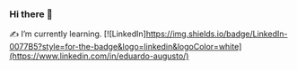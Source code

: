 ### Hi there 👋 

✍️ I’m currently learning.
[![LinkedIn]https://img.shields.io/badge/LinkedIn-0077B5?style=for-the-badge&logo=linkedin&logoColor=white](https://www.linkedin.com/in/eduardo-augusto/)

<!--
**eduardoaoc/eduardoaoc** is a ✨ _special_ ✨ repository because its `README.md` (this file) appears on your GitHub profile.

Here are some ideas to get you started:

- 🔭 I’m currently working on ...
- 🌱 I’m currently learning ...
- 👯 I’m looking to collaborate on ...
- 🤔 I’m looking for help with ...
- 💬 Ask me about ...
- 📫 How to reach me: ...
- 😄 Pronouns: ...
- ⚡ Fun fact: ...
-->

